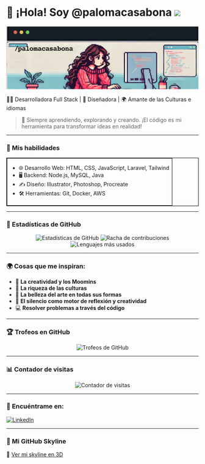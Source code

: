 # 🌟 ¡Hola! Soy @palomacasabona <img src="https://media.giphy.com/media/hvRJCLFzcasrR4ia7z/giphy.gif" width="40"/>

<div align="center">
    <img src="https://github.com/palomacasabona/palomacasabona/blob/main/hola2.jpg" alt="GIF de Peach Goma" width="auto"/>
</div>

🧑‍💻 Desarrolladora Full Stack | 🎨 Diseñadora | 🌍 Amante de las Culturas e idiomas

> 🌠 Siempre aprendiendo, explorando y creando. ¡El código es mi herramienta para transformar ideas en realidad!

---

### 🚀 Mis habilidades

<table style="width: 100%; border-collapse: collapse; border: 1px solid black;">
  <tr>
    <td style="vertical-align: top; border: 1px solid black;">
      <ul>
        <li>🌐 Desarrollo Web: HTML, CSS, JavaScript, Laravel, Tailwind</li>
        <li>🖥️ Backend: Node.js, MySQL, Java</li>
        <li>✍️ Diseño: Illustrator, Photoshop, Procreate</li>
        <li>🛠️ Herramientas: Git, Docker, AWS</li>
      </ul>
    </td>
  </tr>
</table>

---

### 🌈 Estadísticas de GitHub

<div align="center">
  <img src="https://github-readme-stats.vercel.app/api?username=palomacasabona&show_icons=true&theme=radical" alt="Estadísticas de GitHub" width="45%">
  <img src="https://github-readme-streak-stats.herokuapp.com/?user=palomacasabona&theme=radical" alt="Racha de contribuciones" width="45%">
  <br/>
  <img src="https://github-readme-stats.vercel.app/api/top-langs/?username=palomacasabona&layout=compact&theme=radical" alt="Lenguajes más usados" width="45%">
</div>

---

### 🌍 Cosas que me inspiran:
- 🧡 **La creatividad y los Moomins**
- 🌙 **La riqueza de las culturas**
- 🎨 **La belleza del arte en todas sus formas**
- 🤫 **El silencio como motor de reflexión y creatividad**
- 💻 **Resolver problemas a través del código**

---

### 🏆 Trofeos en GitHub
<div align="center">
  <img src="https://github-profile-trophy.vercel.app/?username=palomacasabona&theme=radical" alt="Trofeos de GitHub" width="90%"/>
</div>

---

### 📊 Contador de visitas
<div align="center">
  <img src="https://komarev.com/ghpvc/?username=palomacasabona&label=Visitas%20a%20mi%20perfil&color=brightgreen" alt="Contador de visitas"/>
</div>

---

### 🔗 Encuéntrame en:
[![LinkedIn](https://img.shields.io/badge/LinkedIn-%230077B5.svg?style=for-the-badge&logo=linkedin&logoColor=white)](https://linkedin.com/in/palomacasabona/)

---

### 🌆 Mi GitHub Skyline
🌆 [Ver mi skyline en 3D](https://skyline.github.com/palomacasabona/2023)
